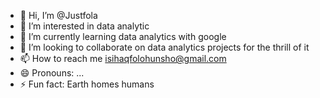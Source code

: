 - 👋 Hi, I’m @Justfola
- 👀 I’m interested in data analytic
- 🌱 I’m currently learning data analytics with google
- 💞️ I’m looking to collaborate on data analytics projects for the thrill of it
- 📫 How to reach me isihaqfolohunsho@gmail.com
- 😄 Pronouns: ...
- ⚡ Fun fact: Earth homes humans

<!---
Justfola/Justfola is a ✨ special ✨ repository because its `README.md` (this file) appears on your GitHub profile.
You can click the Preview link to take a look at your changes.
--->

